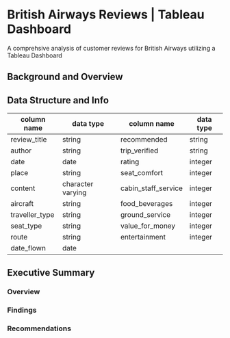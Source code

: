 # British Airways Reviews | Tableau Dashboard
A comprehsive analysis of customer reviews for British Airways utilizing a Tableau Dashboard
## Background and Overview

## Data Structure and Info
|   column name       |     data type     |     column name     | data type           |   
|  -------------------| ------------------| ------------------- |---------------------|           
|   review_title      |    string         |       recommended   |       string        |
|       author        |       string      |     trip_verified   |    string           |
|     date            |     date          |     rating          |     integer         |
|    place            |     string        |      seat_comfort   |      integer        |     
|     content         |character varying  | cabin_staff_service |  integer            |    
|   aircraft          |     string        | food_beverages      | integer             |
| traveller_type      |       string      |  ground_service     | integer             |
|     seat_type       |       string      | value_for_money     | integer             |
|     route           |       string      | entertainment       | integer             |
| date_flown          |        date       |
## Executive Summary
### Overview
### Findings
### Recommendations
